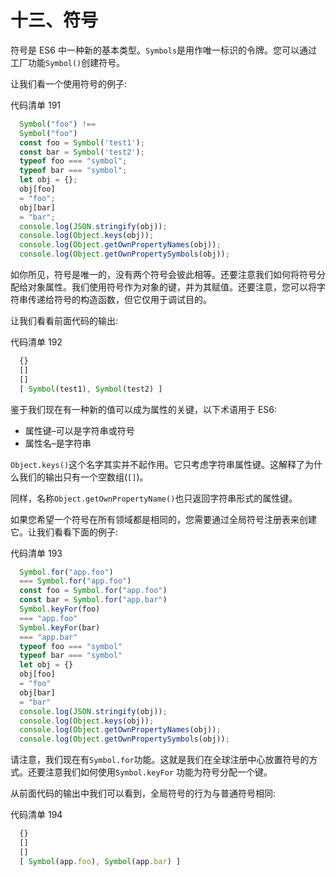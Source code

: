 # 十三、符号

符号是 ES6 中一种新的基本类型。`Symbols`是用作唯一标识的令牌。您可以通过工厂功能`Symbol()`创建符号。

让我们看一个使用符号的例子:

代码清单 191

```js
  Symbol("foo") !==
  Symbol("foo")
  const foo = Symbol('test1');
  const bar = Symbol('test2');
  typeof foo === "symbol";
  typeof bar === "symbol";
  let obj = {};
  obj[foo]
  = "foo";
  obj[bar]
  = "bar";
  console.log(JSON.stringify(obj));
  console.log(Object.keys(obj));
  console.log(Object.getOwnPropertyNames(obj));
  console.log(Object.getOwnPropertySymbols(obj));

```

如你所见，符号是唯一的，没有两个符号会彼此相等。还要注意我们如何将符号分配给对象属性。我们使用符号作为对象的键，并为其赋值。还要注意，您可以将字符串传递给符号的构造函数，但它仅用于调试目的。

让我们看看前面代码的输出:

代码清单 192

```js
  {}
  []
  []
  [ Symbol(test1), Symbol(test2) ]

```

鉴于我们现在有一种新的值可以成为属性的关键，以下术语用于 ES6:

*   属性键–可以是字符串或符号
*   属性名–是字符串

`Object.keys()`这个名字其实并不起作用。它只考虑字符串属性键。这解释了为什么我们的输出只有一个空数组(`[]`)。

同样，名称`Object.getOwnPropertyName()`也只返回字符串形式的属性键。

如果您希望一个符号在所有领域都是相同的，您需要通过全局符号注册表来创建它。让我们看看下面的例子:

代码清单 193

```js
  Symbol.for("app.foo")
  === Symbol.for("app.foo")
  const foo = Symbol.for("app.foo")
  const bar = Symbol.for("app.bar")
  Symbol.keyFor(foo)
  === "app.foo"
  Symbol.keyFor(bar)
  === "app.bar"
  typeof foo === "symbol"
  typeof bar === "symbol"
  let obj = {}
  obj[foo]
  = "foo"
  obj[bar]
  = "bar"
  console.log(JSON.stringify(obj));
  console.log(Object.keys(obj));
  console.log(Object.getOwnPropertyNames(obj));
  console.log(Object.getOwnPropertySymbols(obj));

```

请注意，我们现在有`Symbol.for`功能。这就是我们在全球注册中心放置符号的方式。还要注意我们如何使用`Symbol.keyFor` 功能为符号分配一个键。

从前面代码的输出中我们可以看到，全局符号的行为与普通符号相同:

代码清单 194

```js
  {}
  []
  []
  [ Symbol(app.foo), Symbol(app.bar) ]

```